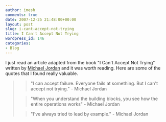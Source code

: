 ```yaml
---
author: imesh
comments: true
date: 2007-12-25 21:48:00+00:00
layout: post
slug: i-cant-accept-not-trying
title: I Can't Accept Not Trying
wordpress_id: 146
categories:
- Blog
---
```


I just read an article adapted from the book "I Can't Accept Not Trying" written by [Michael Jordan](http://en.wikipedia.org/wiki/Michael_Jordan) and it was worth reading. Here are some of the quotes that I found really valuable.




<blockquote>

> 
> "I can accept failure. Everyone fails at something. But I can't accept not trying." - Michael Jordan 
> 
> 

> 
> "When you understand the building blocks, you see how the entire operations works" - Michael Jordan
> 
> 

> 
> "I've always tried to lead by example." - Michael Jordan
> 
> </blockquote>



